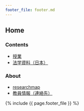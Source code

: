 ```yaml
---
footer_file: footer.md
---
```



## Home

### Contents

- [授業](/courses/)
- [法学資料（日本）](/law/jp/)


### About

- [researchmap](https://researchmap.jp/tkswd)
- [教員情報（連絡先）](https://www.tokoha-u.ac.jp/teachers/law/nomology/wada/) 




{% include {{ page.footer_file }}  %}
